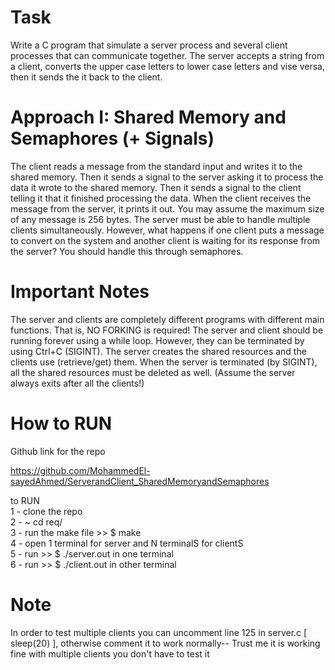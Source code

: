 # Task
Write a C program that simulate a server process and several client processes that can
communicate together. The server accepts a string from a client, converts the upper case letters
to lower case letters and vise versa, then it sends the it back to the client.

# Approach I: Shared Memory and Semaphores (+ Signals)

The client reads a message from the standard input and writes it to the shared memory. Then it
sends a signal to the server asking it to process the data it wrote to the shared memory. Then it
sends a signal to the client telling it that it finished processing the data. When the client
receives the message from the server, it prints it out. You may assume the maximum size of any
message is 256 bytes.
The server must be able to handle multiple clients simultaneously. However, what happens if
one client puts a message to convert on the system and another client is waiting for its response
from the server? You should handle this through semaphores.

# Important Notes

The server and clients are completely different programs with different main functions. That is,
NO FORKING is required!
The server and client should be running forever using a while loop. However, they can be
terminated by using Ctrl+C (SIGINT).
The server creates the shared resources and the clients use (retrieve/get) them. When the
server is terminated (by SIGINT), all the shared resources must be deleted as well. (Assume the
server always exits after all the clients!)

# How to RUN
Github link for the repo

https://github.com/MohammedEl-sayedAhmed/ServerandClient_SharedMemoryandSemaphores

to RUN \
1 - clone the repo\
2 - ~ cd req/ \
3 - run the make file >> $ make \
4 - open 1 terminal for server and N terminalS for clientS \
5 -  run >> $ ./server.out in one terminal \
6 - run >> $ ./client.out in other terminal 

# Note 
In order to test multiple clients you can uncomment line 125 in server.c [ sleep(20) ], otherwise comment it to work normally-- Trust me it is working fine with multiple clients you don't have to test it




